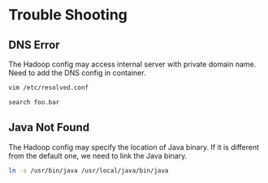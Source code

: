 # Trouble Shooting

## DNS Error

The Hadoop config may access internal server with private domain name. Need to add the DNS config in container.

```bash
vim /etc/resolved.conf

search foo.bar
```

## Java Not Found

The Hadoop config may specify the location of Java binary. If it is different from the default one, we need to link the Java binary.
 

```bash
ln -s /usr/bin/java /usr/local/java/bin/java
```